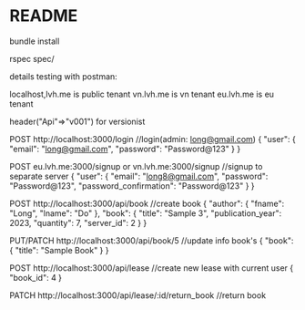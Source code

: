 # README

bundle install

rspec spec/

details testing with postman:

localhost,lvh.me is public tenant
vn.lvh.me is vn tenant
eu.lvh.me is eu tenant

header("Api"=>"v001") for versionist

POST http://localhost:3000/login //login(admin: long@gmail.com)
{
    "user": {
        "email": "long@gmail.com",
        "password": "Password@123"
    }
}

POST eu.lvh.me:3000/signup or vn.lvh.me:3000/signup //signup to separate server
{
    "user": {
        "email": "long8@gmail.com",
        "password": "Password@123",
        "password_confirmation": "Password@123"
    }
}

POST http://localhost:3000/api/book //create book
{
  "author": {
    "fname": "Long",
    "lname": "Do"
  },
  "book": {
    "title": "Sample 3",
    "publication_year": 2023,
    "quantity": 7,
    "server_id": 2
  }
}

PUT/PATCH http://localhost:3000/api/book/5 //update info book's
{
  "book": {
    "title": "Sample Book"
  }
}

POST http://localhost:3000/api/lease //create new lease with current user
{
  "book_id": 4
}

PATCH http://localhost:3000/api/lease/:id/return_book //return book
